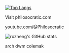 [![Top Langs](https://github-readme-stats.vercel.app/api/top-langs/?username=rxzheng&langs_count=10)](https://github.com/anuraghazra/github-readme-stats)

Visit philosocratic.com

youtube.com/@Philosocratic

![rxzheng's GitHub stats](https://github-readme-stats.vercel.app/api?username=rxzheng&show_icons=true&theme=tokyonight)


arch dwm
colemak
